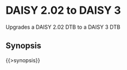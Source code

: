 <link rel="dp2:permalink" href="http://daisy.github.io/pipeline/Get-Help/User-Guide/Scripts/daisy202-to-daisy3/"/>
<link rev="dp2:doc" href="../src/main/resources/xml/daisy202-to-daisy3.xpl"/>
<link rel="rdf:type" href="http://www.daisy.org/ns/pipeline/userdoc"/>

# DAISY 2.02 to DAISY 3

Upgrades a DAISY 2.02 DTB to a DAISY 3 DTB

## Synopsis

{{>synopsis}}
